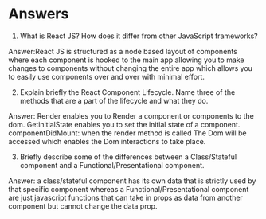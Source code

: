 # Answers

1. What is React JS? How does it differ from other JavaScript frameworks?

Answer:React JS is structured as a node based layout of components where each component is hooked to the main app allowing you to make changes to components without changing the entire app which allows you to easily use components over and over with minimal effort.

2. Explain briefly the React Component Lifecycle. Name three of the methods that are a part of the lifecycle and what they do.

Answer: Render enables you to Render a component or components to the dom.
GetinitialState enables you to set the initial state of a component.
componentDidMount: when the render method is called The Dom will be accessed which enables the Dom interactions to take place.


3. Briefly describe some of the differences between a Class/Stateful component and a Functional/Presentational component.

Answer: a class/stateful component has its own data that is strictly used by that specific component whereas a Functional/Presentational component are just javascript functions that can take in props as data from another component but cannot change the data prop. 